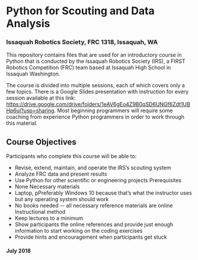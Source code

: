# Python for Scouting and Data Analysis
### Issaquah Robotics Society, FRC 1318, Issaquah, WA

This repository contains files that are used for an introductory course in Python that is conducted by the
Issaquah Robotics Society (IRS), a FIRST Robotics Competition (FRC) team based at Issaquah High School in
Issaquah Washington.

The course is divided into multiple sessions, each of which covers only a few topics. There is a Google Slides
presentation with instruction for every session available at this link:
https://drive.google.com/drive/folders/1eAV6gEo4Z9B0qSD6UNGf6Zdt1UBHp6uI?usp=sharing.
Most beginning programmers will require some coaching from experience Python programmers in order to work
through this material.

## Course Objectives
Participants who complete this course will be able to:
* Revise, extend, maintain, and operate the IRS’s scouting system
* Analyze FRC data and present results
* Use Python for other scientific or engineering projects
Prerequisites
* None
Necessary materials
* Laptop, pPreferably Windows 10 because that’s what the instructor uses
  but any operating system should work
* No books needed -- all necessary reference materials are online
Instructional method
* Keep lectures to a minimum
* Show participants the online references and provide just enough information to start working on the coding exercises
* Provide hints and encouragement when participants get stuck

#### July 2018

